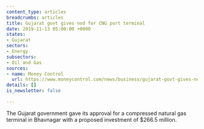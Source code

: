 ```yaml
---
content_type: articles
breadcrumbs: articles
title: Gujarat govt gives nod for CNG port terminal
date: 2019-11-13 05:00:00 +0000
states:
- Gujarat
sectors:
- Energy
subsectors:
- Oil and Gas
sources:
- name: Money Control
  url: https://www.moneycontrol.com/news/business/gujarat-govt-gives-nod-for-cng-port-terminal-at-bhavnagar-4624691.html
details: []
is_newsletter: false

---
```

The Gujarat government gave its approval for a compressed natural gas terminal in Bhavnagar with a proposed investment of $266.5 million.
